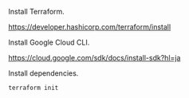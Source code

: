 Install Terraform.

https://developer.hashicorp.com/terraform/install

Install Google Cloud CLI.

https://cloud.google.com/sdk/docs/install-sdk?hl=ja

Install dependencies.

```shell
terraform init
```

